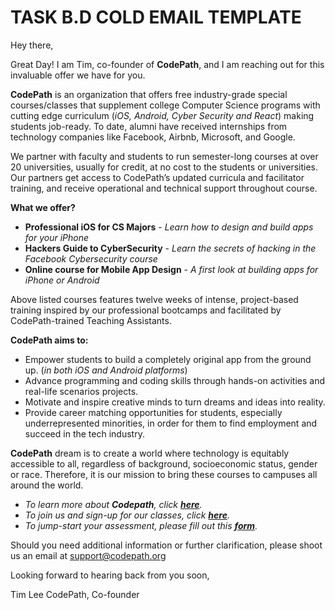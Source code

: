 # TASK B.D COLD EMAIL TEMPLATE

Hey there,

Great Day! I am Tim, co-founder of **CodePath**, and I am reaching out for this invaluable offer we have for you.

**CodePath** is an organization that offers free industry-grade special courses/classes that supplement college Computer Science programs with cutting edge curriculum (*iOS, Android, Cyber Security and React*) making students job-ready. To date, alumni have received internships from technology companies like Facebook, Airbnb, Microsoft, and Google.

We partner with faculty and students to run semester-long courses at over 20 universities, usually for credit, at no cost to the students or universities. Our partners get access to CodePath’s updated curricula and facilitator training, and receive operational and technical support throughout course.


**What we offer?**

 - **Professional iOS for CS Majors** - *Learn how to design and build apps for your iPhone*
 - **Hackers Guide to CyberSecurity** - *Learn the secrets of hacking in the Facebook Cybersecurity course*
 - **Online course for Mobile App Design** - *A first look at building apps for iPhone or Android*

Above listed courses features twelve weeks of intense, project-based training inspired by our professional bootcamps and facilitated by CodePath-trained Teaching Assistants.

**CodePath aims to:**

 - Empower students to build a completely original app from the ground up. (*in both iOS and Android platforms*)
 - Advance programming and coding skills through hands-on activities and real-life scenarios projects.
 - Motivate and inspire creative minds to turn  dreams and ideas into reality.
 - Provide career matching opportunities for students, especially underrepresented minorities, in order for them to find employment and succeed in the tech industry. 

**CodePath** dream is to create a world where technology is equitably accessible to all, regardless of background, socioeconomic status, gender or race. Therefore, it is our mission to bring these courses to campuses all around the world.

- *To learn more about **Codepath**, click [**here**](https://codepath.org/).*
- *To join us and sign-up for our classes, click [**here**](https://codepath.org/classes).*
- *To jump-start your assessment, please fill out this [**form**](https://goo.gl/forms/lSIHmo79UMmXH1rb2).* 

Should you need additional information or further clarification, please shoot us an email at support@codepath.org 

Looking forward to hearing back from you soon,

Tim Lee
CodePath, Co-founder
